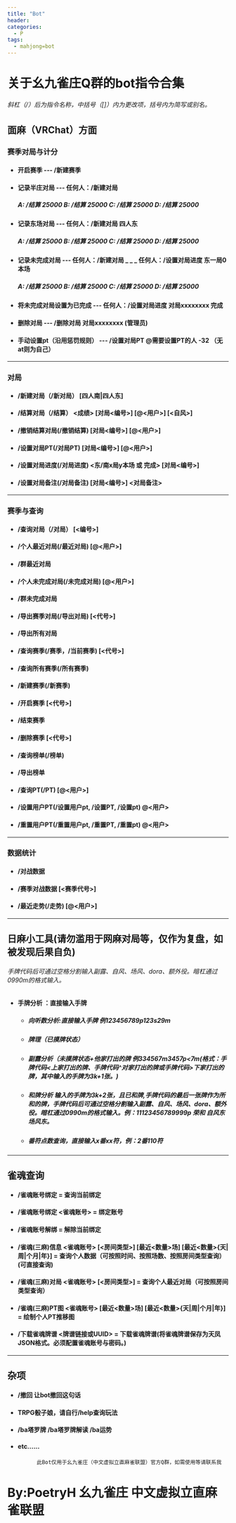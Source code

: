```yaml
---
title: "Bot"
header:
categories:
  - P
tags:
  - mahjong=bot
---
```


# 关于幺九雀庄Q群的bot指令合集
###### 斜杠（/）后为指令名称，中括号（[]）内为更改项，括号内为简写或别名。
##  面麻（VRChat）方面
### 赛季对局与计分
* #### 开启赛季 --- /新建赛季
* #### 记录半庄对局 --- 任何人：/新建对局 
   ##### A: /结算 25000 B: /结算 25000 C: /结算 25000 D: /结算 25000
* #### 记录东场对局 --- 任何人：/新建对局 四人东
    ##### A: /结算 25000 B: /结算 25000 C: /结算 25000 D: /结算 25000
* #### 记录未完成对局 --- 任何人：/新建对局  _ _ _ 任何人：/设置对局进度 东一局0本场
    ##### A: /结算 25000 B: /结算 25000 C: /结算 25000 D: /结算 25000
* #### 将未完成对局设置为已完成 --- 任何人：/设置对局进度 对局xxxxxxxx 完成
* #### 删除对局 --- /删除对局 对局xxxxxxxx (管理员)
* #### 手动设置pt（沿用惩罚规则） --- /设置对局PT @需要设置PT的人 -32 （无at则为自己）
---
### 对局
* #### /新建对局（/新对局） [四人南|四人东]

* #### /结算对局（/结算） <成绩> [对局<编号>] [@<用户>] [<自风>]
* #### /撤销结算对局(/撤销结算) [对局<编号>] [@<用户>]
* #### /设置对局PT(/对局PT) <PT> [对局<编号>] [@<用户>]
* #### /设置对局进度(/对局进度) <东/南x局y本场 或 完成> [对局<编号>]
* #### /设置对局备注(/对局备注) [对局<编号>] <对局备注>
---
### 赛季与查询
* #### /查询对局（/对局） [<编号>] 
* #### /个人最近对局(/最近对局) [@<用户>]
* #### /群最近对局
* #### /个人未完成对局(/未完成对局) [@<用户>]
* #### /群未完成对局
* #### /导出赛季对局(/导出对局) [<代号>]
* #### /导出所有对局
* #### /查询赛季(/赛季，/当前赛季) [<代号>]
* #### /查询所有赛季(/所有赛季)
* #### /新建赛季(/新赛季)
* #### /开启赛季 [<代号>]
* #### /结束赛季
* #### /删除赛季 [<代号>]
* #### /查询榜单(/榜单)
* #### /导出榜单
* #### /查询PT(/PT) [@<用户>]
* #### /设置用户PT(/设置用户pt, /设置PT, /设置pt) <PT> @<用户>
* #### /重置用户PT(/重置用户pt, /重置PT, /重置pt) @<用户>
---
### 数据统计
* #### /对战数据
* #### /赛季对战数据 [<赛季代号>]
* #### /最近走势(/走势) [@<用户>]
---
##  日麻小工具(请勿滥用于网麻对局等，仅作为复盘，如被发现后果自负)
###### 手牌代码后可通过空格分割输入副露、自风、场风、dora、额外役。暗杠通过0990m的格式输入。
* #### 手牌分析 ：直接输入手牌
  * ##### 向听数分析:直接输入手牌 例123456789p123s29m
  * ##### 牌理（已摸牌状态）
  * ##### 副露分析（未摸牌状态+他家打出的牌 例334567m3457p<7m(格式：手牌代码<上家打出的牌、手牌代码^对家打出的牌或手牌代码>下家打出的牌，其中输入的手牌为3k+1张。)
  * ##### 和牌分析 输入的手牌为3k+2张，且已和牌,手牌代码的最后一张牌作为所和的牌，手牌代码后可通过空格分割输入副露、自风、场风、dora、额外役。暗杠通过0990m的格式输入。例：11123456789999p 荣和 自风东 场风东。

  * ##### 番符点数查询，直接输入x番xx符，例：2番110符
---
## 雀魂查询
* #### /雀魂账号绑定 = 查询当前绑定
* #### /雀魂账号绑定 <雀魂账号>  = 绑定账号
* #### /雀魂账号解绑 = 解除当前绑定
* #### /雀魂(三麻)信息 <雀魂账号> [<房间类型>] [最近<数量>场] [最近<数量>{天|周|个月|年}] = 查询个人数据（可按照时间、按照场数、按照房间类型查询）(可直接查询)
* #### /雀魂(三麻)对局 <雀魂账号> [<房间类型>] = 查询个人最近对局（可按照房间类型查询）
* #### /雀魂(三麻)PT图 <雀魂账号> [最近<数量>场] [最近<数量>{天|周|个月|年}] = 绘制个人PT推移图
* #### /下载雀魂牌谱 <牌谱链接或UUID> = 下载雀魂牌谱(将雀魂牌谱保存为天凤JSON格式。必须配置雀魂账号与密码。)
---
## 杂项
* #### /撤回  让bot撤回这句话
* #### TRPG骰子娘，请自行/help查询玩法
* #### /ba塔罗牌 /ba塔罗牌解读 /ba运势  
* #### etc......






    

            此Bot仅用于幺九雀庄（中文虚拟立直麻雀联盟）官方Q群，如需使用等请联系我

            
            
# By:PoetryH  幺九雀庄  中文虚拟立直麻雀联盟